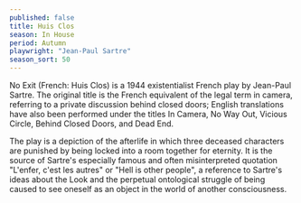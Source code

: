 ```yaml
---
published: false
title: Huis Clos
season: In House
period: Autumn
playwright: "Jean-Paul Sartre"
season_sort: 50
---
```


No Exit (French: Huis Clos) is a 1944 existentialist French play by Jean-Paul Sartre. The original title is the French equivalent of the legal term in camera, referring to a private discussion behind closed doors; English translations have also been performed under the titles In Camera, No Way Out, Vicious Circle, Behind Closed Doors, and Dead End.

The play is a depiction of the afterlife in which three deceased characters are punished by being locked into a room together for eternity. It is the source of Sartre's especially famous and often misinterpreted quotation "L'enfer, c'est les autres" or "Hell is other people", a reference to Sartre's ideas about the Look and the perpetual ontological struggle of being caused to see oneself as an object in the world of another consciousness.
